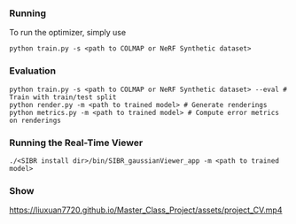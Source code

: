 ### Running

To run the optimizer, simply use

```shell
python train.py -s <path to COLMAP or NeRF Synthetic dataset>
```

### Evaluation
```shell
python train.py -s <path to COLMAP or NeRF Synthetic dataset> --eval # Train with train/test split
python render.py -m <path to trained model> # Generate renderings
python metrics.py -m <path to trained model> # Compute error metrics on renderings
```

### Running the Real-Time Viewer

```shell
./<SIBR install dir>/bin/SIBR_gaussianViewer_app -m <path to trained model>
```

### Show



https://liuxuan7720.github.io/Master_Class_Project/assets/project_CV.mp4


